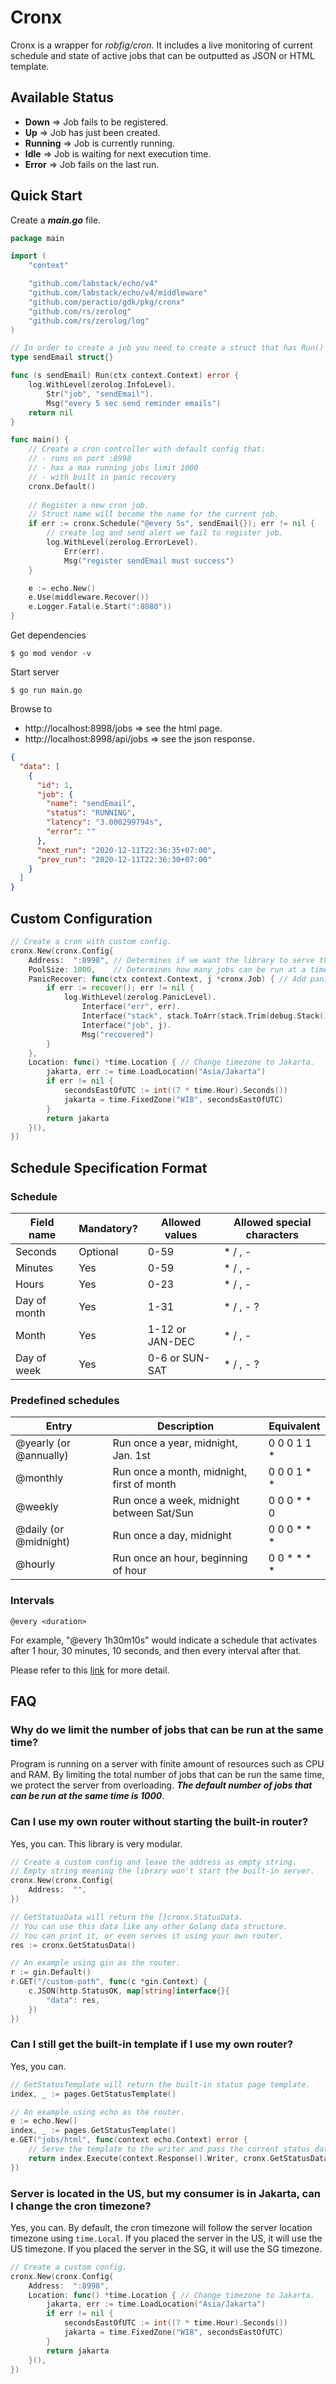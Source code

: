 # Cronx
Cronx is a wrapper for _robfig/cron_.
It includes a live monitoring of current schedule and state of active jobs that can be outputted as JSON or HTML template.

## Available Status
* **Down** => Job fails to be registered.
* **Up** => Job has just been created.
* **Running** => Job is currently running.
* **Idle** => Job is waiting for next execution time.
* **Error** => Job fails on the last run.

## Quick Start
Create a _**main.go**_ file.
```go
package main

import (
	"context"

	"github.com/labstack/echo/v4"
	"github.com/labstack/echo/v4/middleware"
	"github.com/peractio/gdk/pkg/cronx"
	"github.com/rs/zerolog"
	"github.com/rs/zerolog/log"
)

// In order to create a job you need to create a struct that has Run() method.
type sendEmail struct{}

func (s sendEmail) Run(ctx context.Context) error {
	log.WithLevel(zerolog.InfoLevel).
		Str("job", "sendEmail").
		Msg("every 5 sec send reminder emails")
	return nil
}

func main() {
	// Create a cron controller with default config that:
	// - runs on port :8998
	// - has a max running jobs limit 1000
	// - with built in panic recovery
	cronx.Default()
	
	// Register a new cron job.
	// Struct name will become the name for the current job.
	if err := cronx.Schedule("@every 5s", sendEmail{}); err != nil {
		// create log and send alert we fail to register job.
		log.WithLevel(zerolog.ErrorLevel).
			Err(err).
			Msg("register sendEmail must success")
	}

	e := echo.New()
	e.Use(middleware.Recover())
	e.Logger.Fatal(e.Start(":8080"))
}
```
Get dependencies
```shell
$ go mod vendor -v
```

Start server
```shell
$ go run main.go
```

Browse to
- http://localhost:8998/jobs => see the html page.
- http://localhost:8998/api/jobs => see the json response.
```json
{
  "data": [
    {
      "id": 1,
      "job": {
        "name": "sendEmail",
        "status": "RUNNING",
        "latency": "3.000299794s",
        "error": ""
      },
      "next_run": "2020-12-11T22:36:35+07:00",
      "prev_run": "2020-12-11T22:36:30+07:00"
    }
  ]
}
```

## Custom Configuration
```go
// Create a cron with custom config.
cronx.New(cronx.Config{
    Address:  ":8998", // Determines if we want the library to serve the frontend.
    PoolSize: 1000,    // Determines how many jobs can be run at a time.
    PanicRecover: func(ctx context.Context, j *cronx.Job) { // Add panic middleware.
        if err := recover(); err != nil {
            log.WithLevel(zerolog.PanicLevel).
                Interface("err", err).
                Interface("stack", stack.ToArr(stack.Trim(debug.Stack()))).
                Interface("job", j).
                Msg("recovered")
        }
    },
    Location: func() *time.Location { // Change timezone to Jakarta.
        jakarta, err := time.LoadLocation("Asia/Jakarta")
        if err != nil {
            secondsEastOfUTC := int((7 * time.Hour).Seconds())
            jakarta = time.FixedZone("WIB", secondsEastOfUTC)
        }
        return jakarta
    }(),
})
```

## Schedule Specification Format

### Schedule
Field name   | Mandatory? | Allowed values  | Allowed special characters
----------   | ---------- | --------------  | --------------------------
Seconds      | Optional   | 0-59            | * / , -
Minutes      | Yes        | 0-59            | * / , -
Hours        | Yes        | 0-23            | * / , -
Day of month | Yes        | 1-31            | * / , - ?
Month        | Yes        | 1-12 or JAN-DEC | * / , -
Day of week  | Yes        | 0-6 or SUN-SAT  | * / , - ?

### Predefined schedules
Entry                  | Description                                | Equivalent
-----                  | -----------                                | -------------
@yearly (or @annually) | Run once a year, midnight, Jan. 1st        | 0 0 0 1 1 *
@monthly               | Run once a month, midnight, first of month | 0 0 0 1 * *
@weekly                | Run once a week, midnight between Sat/Sun  | 0 0 0 * * 0
@daily (or @midnight)  | Run once a day, midnight                   | 0 0 0 * * *
@hourly                | Run once an hour, beginning of hour        | 0 0 * * * *

### Intervals
```
@every <duration>
```
For example, "@every 1h30m10s" would indicate a schedule that activates after 1 hour, 30 minutes, 10 seconds, and then every interval after that.

Please refer to this [link](https://pkg.go.dev/github.com/robfig/cron?readme=expanded#section-readme/) for more detail.

## FAQ

### Why do we limit the number of jobs that can be run at the same time?
Program is running on a server with finite amount of resources such as CPU and RAM.
By limiting the total number of jobs that can be run the same time, we protect the server from overloading.
_**The default number of jobs that can be run at the same time is 1000**_.

### Can I use my own router without starting the built-in router?
Yes, you can. This library is very modular.
```go
// Create a custom config and leave the address as empty string.
// Empty string meaning the library won't start the built-in server.
cronx.New(cronx.Config{
    Address:  "",
})

// GetStatusData will return the []cronx.StatusData.
// You can use this data like any other Golang data structure.
// You can print it, or even serves it using your own router.
res := cronx.GetStatusData() 

// An example using gin as the router.
r := gin.Default()
r.GET("/custom-path", func(c *gin.Context) {
    c.JSON(http.StatusOK, map[string]interface{}{
    	"data": res,
    })
})
```

### Can I still get the built-in template if I use my own router?
Yes, you can.
```go
// GetStatusTemplate will return the built-in status page template.
index, _ := pages.GetStatusTemplate()

// An example using echo as the router.
e := echo.New()
index, _ := pages.GetStatusTemplate()
e.GET("jobs/html", func(context echo.Context) error {
    // Serve the template to the writer and pass the current status data.
    return index.Execute(context.Response().Writer, cronx.GetStatusData())
})
```

### Server is located in the US, but my consumer is in Jakarta, can I change the cron timezone?
Yes, you can.
By default, the cron timezone will follow the server location timezone using `time.Local`.
If you placed the server in the US, it will use the US timezone.
If you placed the server in the SG, it will use the SG timezone.
```go
// Create a custom config.
cronx.New(cronx.Config{
    Address:  ":8998",
    Location: func() *time.Location { // Change timezone to Jakarta.
        jakarta, err := time.LoadLocation("Asia/Jakarta")
        if err != nil {
            secondsEastOfUTC := int((7 * time.Hour).Seconds())
            jakarta = time.FixedZone("WIB", secondsEastOfUTC)
        }
        return jakarta
    }(),
})
```